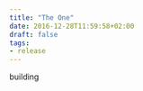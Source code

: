 ```yaml
---
title: "The One"
date: 2016-12-28T11:59:58+02:00
draft: false
tags:
- release
---
```


building



 <div class="fb-video" 
      data-href="https://www.facebook.com/facebook/videos/10153231379946729/" 
      data-width="500" 
      data-show-text="false">
 </div>